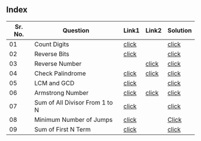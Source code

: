 ## Index

Sr. No. | Question|Link1 | Link2 | Solution
---|---|---|---|---
01 | Count Digits | [click](https://practice.geeksforgeeks.org/problems/count-digits5716/1)| | [click](./Solutions/CountDigits.java)
02 | Reverse Bits | [click](https://practice.geeksforgeeks.org/problems/reverse-bits3556/1) | | [click](./Solutions/ReverseBits.java)
03 | Reverse Number | |[click](https://leetcode.com/problems/reverse-integer/) | [click](./Solutions/ReverseNmber.java)
04 | Check Palindrome | [click](https://practice.geeksforgeeks.org/problems/palindrome0746/1) | [click](https://leetcode.com/problems/palindrome-number/) | [click](./Solutions/Palindrome.java)
05 | LCM and GCD | [click](https://practice.geeksforgeeks.org/problems/lcm-and-gcd4516/1)||[click](./Solutions/LCM%26GCD.java) 
06 | Armstrong Number | [click](https://practice.geeksforgeeks.org/problems/armstrong-numbers2727/1) | [click](https://leetcode.com/problems/armstrong-number/) | [click](./Solutions/Armstrong.java)
07| Sum of All Divisor From 1 to N | [click](https://practice.geeksforgeeks.org/problems/sum-of-all-divisors-from-1-to-n4738/1) | | [click](./Solutions/SumOfAllDivisorsFrom1ToN.java)
08 | Minimum Number of Jumps | [click](https://practice.geeksforgeeks.org/problems/minimum-number-of-jumps-1587115620/1) | | [Click](./Solutions/MinimumNumberOfJumps.java)
09 | Sum of First N Term | [click](https://practice.geeksforgeeks.org/problems/sum-of-first-n-terms5843/1?utm_source=youtube&utm_medium=collab_striver_ytdescription&utm_campaign=sum-of-first-n-terms) | | [click](./Solutions/SumOfFirstNTerm.java)
